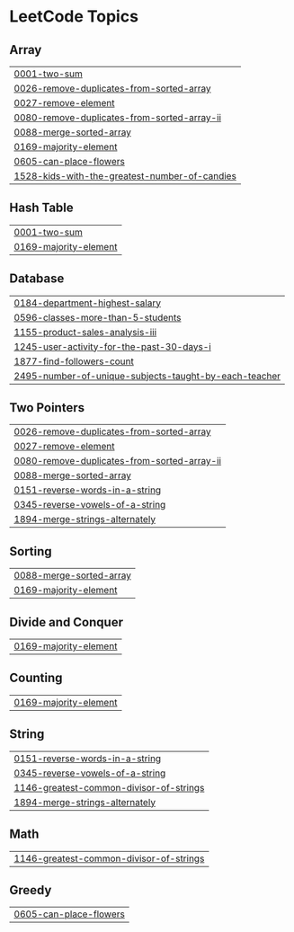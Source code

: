 <!---LeetCode Topics Start-->
# LeetCode Topics
## Array
|  |
| ------- |
| [0001-two-sum](https://github.com/achintyashukla/leetcode/tree/master/0001-two-sum) |
| [0026-remove-duplicates-from-sorted-array](https://github.com/achintyashukla/leetcode/tree/master/0026-remove-duplicates-from-sorted-array) |
| [0027-remove-element](https://github.com/achintyashukla/leetcode/tree/master/0027-remove-element) |
| [0080-remove-duplicates-from-sorted-array-ii](https://github.com/achintyashukla/leetcode/tree/master/0080-remove-duplicates-from-sorted-array-ii) |
| [0088-merge-sorted-array](https://github.com/achintyashukla/leetcode/tree/master/0088-merge-sorted-array) |
| [0169-majority-element](https://github.com/achintyashukla/leetcode/tree/master/0169-majority-element) |
| [0605-can-place-flowers](https://github.com/achintyashukla/leetcode/tree/master/0605-can-place-flowers) |
| [1528-kids-with-the-greatest-number-of-candies](https://github.com/achintyashukla/leetcode/tree/master/1528-kids-with-the-greatest-number-of-candies) |
## Hash Table
|  |
| ------- |
| [0001-two-sum](https://github.com/achintyashukla/leetcode/tree/master/0001-two-sum) |
| [0169-majority-element](https://github.com/achintyashukla/leetcode/tree/master/0169-majority-element) |
## Database
|  |
| ------- |
| [0184-department-highest-salary](https://github.com/achintyashukla/leetcode/tree/master/0184-department-highest-salary) |
| [0596-classes-more-than-5-students](https://github.com/achintyashukla/leetcode/tree/master/0596-classes-more-than-5-students) |
| [1155-product-sales-analysis-iii](https://github.com/achintyashukla/leetcode/tree/master/1155-product-sales-analysis-iii) |
| [1245-user-activity-for-the-past-30-days-i](https://github.com/achintyashukla/leetcode/tree/master/1245-user-activity-for-the-past-30-days-i) |
| [1877-find-followers-count](https://github.com/achintyashukla/leetcode/tree/master/1877-find-followers-count) |
| [2495-number-of-unique-subjects-taught-by-each-teacher](https://github.com/achintyashukla/leetcode/tree/master/2495-number-of-unique-subjects-taught-by-each-teacher) |
## Two Pointers
|  |
| ------- |
| [0026-remove-duplicates-from-sorted-array](https://github.com/achintyashukla/leetcode/tree/master/0026-remove-duplicates-from-sorted-array) |
| [0027-remove-element](https://github.com/achintyashukla/leetcode/tree/master/0027-remove-element) |
| [0080-remove-duplicates-from-sorted-array-ii](https://github.com/achintyashukla/leetcode/tree/master/0080-remove-duplicates-from-sorted-array-ii) |
| [0088-merge-sorted-array](https://github.com/achintyashukla/leetcode/tree/master/0088-merge-sorted-array) |
| [0151-reverse-words-in-a-string](https://github.com/achintyashukla/leetcode/tree/master/0151-reverse-words-in-a-string) |
| [0345-reverse-vowels-of-a-string](https://github.com/achintyashukla/leetcode/tree/master/0345-reverse-vowels-of-a-string) |
| [1894-merge-strings-alternately](https://github.com/achintyashukla/leetcode/tree/master/1894-merge-strings-alternately) |
## Sorting
|  |
| ------- |
| [0088-merge-sorted-array](https://github.com/achintyashukla/leetcode/tree/master/0088-merge-sorted-array) |
| [0169-majority-element](https://github.com/achintyashukla/leetcode/tree/master/0169-majority-element) |
## Divide and Conquer
|  |
| ------- |
| [0169-majority-element](https://github.com/achintyashukla/leetcode/tree/master/0169-majority-element) |
## Counting
|  |
| ------- |
| [0169-majority-element](https://github.com/achintyashukla/leetcode/tree/master/0169-majority-element) |
## String
|  |
| ------- |
| [0151-reverse-words-in-a-string](https://github.com/achintyashukla/leetcode/tree/master/0151-reverse-words-in-a-string) |
| [0345-reverse-vowels-of-a-string](https://github.com/achintyashukla/leetcode/tree/master/0345-reverse-vowels-of-a-string) |
| [1146-greatest-common-divisor-of-strings](https://github.com/achintyashukla/leetcode/tree/master/1146-greatest-common-divisor-of-strings) |
| [1894-merge-strings-alternately](https://github.com/achintyashukla/leetcode/tree/master/1894-merge-strings-alternately) |
## Math
|  |
| ------- |
| [1146-greatest-common-divisor-of-strings](https://github.com/achintyashukla/leetcode/tree/master/1146-greatest-common-divisor-of-strings) |
## Greedy
|  |
| ------- |
| [0605-can-place-flowers](https://github.com/achintyashukla/leetcode/tree/master/0605-can-place-flowers) |
<!---LeetCode Topics End-->
